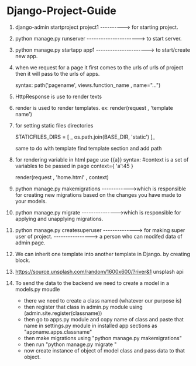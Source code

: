 # Django-Project-Guide


1. django-admin startproject  project1         ----------> for starting project.
2. python manage.py runserver    ----------------------> to start server.
   
3. python manage.py startapp app1 ----------------------> to start/create new  app.


4. when we request for a page it first comes to the urls of urls of project then it will pass to the urls of apps.

     syntax: path('pagename', views.function_name , name="...")

5. HttpResponse is use to render texts 
6. render is used to render templates. ex: render(request , 'template name')


7. for setting static files directories   

    STATICFILES_DIRS = [
_      os.path.join(BASE_DIR, 'static')
      ]_

    same to do with template find template section and add path 


8. for rendering variable in html page  use {{a}}
   syntax:
    #context is a set of variables to be passed in page
     context={
           'a':45
      }

    render(request , 'home.html' , context)



9. python manage.py makemigrations ------------>which is responsible for creating new migrations based on the changes you have made to your models.
10. python manage.py migrate --------------->which is responsible for applying and unapplying migrations.
11. python manage.py createsuperuser   --------------> for making super user of project.  ----------------> a person who can modifed data of admin page.

12. We can inherit one template into another template in Django. by creating block. 

13. https://source.unsplash.com/random/1600x600/?river&1    unsplash api

14. To send the data to the backend we need to create a model in a models.py moudle 
       * there we need to create a class named (whatever our purpose is)
       * then register that class in admin.py module using (admin.site.register(classname))
       * then go to apps.py module and copy name of class and paste that name in settings.py module in installed app sections as "appname.apps.classname"
       * then make migrations using "python manage.py makemigrations"
       *  then run "python manage.py migrate "
       * now create instance of object of model class and pass data to that object.
